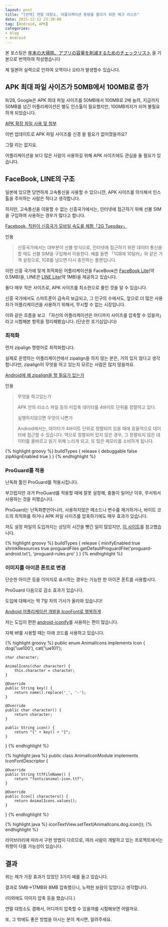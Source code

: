 ```yaml
---
layout: post
title: "[번역] 연말 대청소, 어플리케이션 용량을 줄이기 위한 체크 리스트"
date: 2015-12-12 23:30:00
tag: [Android, APK]
categories:
- blog
- Android
---
```


<!--more-->

본 포스팅은 [年末の大掃除、アプリの容量を削減するためのチェックリスト](http://qiita.com/cookych/items/8399c58297c9860e54ad) 을 기본으로 번역하여 작성했습니다

제 일본어 실력으로 인하여 오역이나 오타가 발생할수 있습니다.

<!--more-->

## APK 최대 파일 사이즈가 50MB에서 100MB로 증가

9/28, Google은 APK 최대 파일 사이즈를 50MB에서 100MB로 2배 늘려, 지금까지 50MB를 넘긴 어플리케이션은 별도 인스톨이 필요했지만, 100MB까지가 되어 불필요하게 되었습니다.

[APK 확장 파일 사용 및 첨부](https://support.google.com/googleplay/android-developer/answer/2481797?hl=ko)

이번 업데이트로 APK 파일 사이즈를 신경 쓸 필요가 없어졌을까요?

그럴 리는 없지요.

어플리케이션을 보다 많은 사람이 사용하길 위해 APK 사이즈에도 관심을 둘 필요가 있습니다.

## FaceBook, LINE의 구조

일본에 있으면 당연하게 고속통신을 사용할 수 있으니깐, APK 사이즈를 의식해서 인스톨을 주저하는 사람은 적다고 생각합니다.

하지만, 고속통신을 이용할 수 없는 신흥국가에서는, 인터넷에 접근하기 위해 선불 SIM을 구입하여 사용하는 경우가 많다고 합니다.

[Facebook, 직원이 신흥국가 모바일 속도를 체험「2G Tuesday」](http://bylines.news.yahoo.co.jp/satohitoshi/20151121-00051676/)

인용
> 신흥국가에서는 대부분이 선불 방식으로, 인터넷에 접근하기 위한 데이터 통신을 할 때도 선불 SIM을 구입해서 이용한다. 예를 들면 「1GB에 10달러」와 같은 가격 설정으로, 1GB를 넘으면 다시 충전하는 플랜입니다.

이런 신흥 국가에 맞게 최적화된 어플리케이션을 FaceBook은 [FaceBook Lite](https://play.google.com/store/apps/details?id=com.facebook.lite&hl=ja)(약 0.5MB)을, LINE은 [LINE Lite](https://play.google.com/store/apps/details?id=com.linecorp.linelite&hl=ja)(약 1MB)을 제공하고 있습니다.

둘다 매우 작은 사이즈로, APK 사이즈를 최소한으로 줄인 것을 알 수 있습니다.

신흥 국가에서도 스마트폰이 급속히 보급되고, 그 인구의 수에서도, 앞으로 더 많은 사용자가 어플리케이션을 사용하기 위해서, 무시할 수 없는 시장입니다.

이와 같은 흐름을 보고 「자신의 어플리케이션은 어디까지 사이즈를 압축할 수 있을까」라고 시험해본 항목을 정리해봤습니다. (단순한 호기심입니다)

### 최적화

먼저 zipalign 명령어로 최적화합니다.

실제로 운영하는 어플리케이션에서 zipalign을 하지 않는 분은, 거의 있지 않다고 생각합니다만, zipalign이 무엇을 하고 있는지 모르는 사람은 많지 않을까요.

[Android에 왜 zipalign을 할 필요가 있는가](http://qiita.com/nogson/items/abe1016f36c3b331db30)

인용
> 무엇을 하고있는가
>
> APK 안의 리소스 파일 등의 미압축 데이터를 4바이트 단위롤 정렬하고 있다.
>
> 실행하지않으면 무엇이 나쁜가
>
> Android에서는, 데이터가 4바이트 단위로 정렬되어 있을 때에 효율적으로 데이터에 접근할 수 있습니다.
> 역으로 정렬되어 있지 않은 경우, 그 정렬되지 않은 데이터를 올바르고 읽기 위해 느리게 되고, 또 많은 메모리를 소비하게 됩니다.

{% highlight groovy %}
buildTypes {
    release {
        debuggable false
        zipAlignEnabled true
     }
}
{% endhighlight %}

### ProGuard를 적용

난독화 툴인 ProGuard를 적용시킵니다.

부끄럽지만 과거 ProGuard를 적용할 때에 잘못 설정해, 충돌이 일어난 이후, 무서워서 사용하는 것을 피했습니다.

ProGuard는 난독화뿐만아니라, 사용하지않은 메소드나 변수를 제거하거나, 바이트 코드의 최적화를 하거나 APK 파일 사이즈를 압축하기에도 매우 효과가 있습니다.

저도 설정 파일의 도입까지는 상당히 시간을 뺏긴 일이 많았지만, [이 사이트](http://www.andr0o0id.com/?p=5340)를 참고했습니다.

{% highlight groovy %}
buildTypes {
    release {
        minifyEnabled true
        shrinkResources true
        proguardFiles getDefaultProguardFile('proguard-android.txt'), 'proguard-rules.pro'
    }
}
{% endhighlight %}


### 이미지를 아이콘 폰트로 변경

단순한 아이콘 등을 이미지로 표시하는 경우는 가능한 한 아이콘 폰트를 사용합시다.

ProGuard 다음으로 감소 효과가 있습니다.

도입에 대해서는 딱 7일 차의 기사가 올라와 있습니다!

[Android 어플리케이션 개발을 IconFont로 행복하게](http://qiita.com/motodimago/items/8f10a7ddb3bb8f523bfc)

저는 도입이 편한 [android-iconify](https://github.com/JoanZapata/android-iconify)를 사용하는 편이 많습니다.

자체 ttf를 사용할 때는 아래 코드를 사용하고 있습니다.

{% highlight groovy %}
public enum AnimalIcons implements Icon {
    dog('\ue100'),
    cat('\ue101');

    char character;

    AnimalIcons(char character) {
        this.character = character;
    }

    @Override
    public String key() {
        return name().replace('_', '-');
    }

    @Override
    public char character() {
        return character;
    }

    public String icon() {
        return "{" + key() + "}";
    }
}
{% endhighlight %}

{% highlight java %}
public class AnimalIconModule implements IconFontDescriptor {

    @Override
    public String ttfFileName() {
        return "fonts/animal-icon.ttf";
    }

    @Override
    public Icon[] characters() {
        return AnimalIcons.values();
    }
}
{% endhighlight %}

{% highlight java %}
iconTextView.setText(AnimalIcons.dog.icon());
{% endhighlight %}

라이브러리에 따라서 구현 방법이 다르므로, 여러 사람이 개발하고 있는 프로젝트에서는 취향이 다를 가능성이 있습니다.

## 결과

위는 제가 가장 효과가 있었던 3가지 예를 들고 있습니다.

결과로 5MB→17MB와 8MB 압축했으니, 노력한 보람이 있었다고 생각합니다.

(이외에도 이미지 압축 등을 했습니다.)

연말 대청소도 겸해서, 어디까지 압축할 수 있을까를 시험해보면 어떨까요.

또, 그 밖에도 좋은 방법을 아시는 분이 계시면, 알려주세요.
